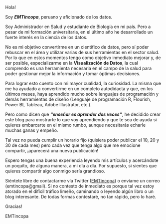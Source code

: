 Hola!

Soy **_EMTincopa_**, peruano y aficionado de los datos.

Soy Administrador en Salud y estudiante de Biología en mi país. Pero a pesar de mi formación universitaria, en el último año he desarrollado un fuerte interés en la ciencia de los datos.

No es mi objetivo convertirme en un científico de datos, pero sí poder rebuscar en el área y utilizar varias de sus herramientas en el sector salud. Por lo que en estos momentos tengo como objetivo inmediato mejorar y, de ser posible, especializarme en la **Visualización de Datos**, la cual comprendo es una herramienta necesaria en el campo de la salud para poder gestionar mejor la información y tomar óptimas decisiones. 

Para lograr esto cuento con mi mayor cualidad, la curiosidad. La misma que me ha ayudado a convertirme en un completo autodidacta y que, en los últimos meses, haya aprendido mucho sobre lenguajes de programación y demás herramientas de diseño (Lenguaje de programación R, Flourish, Power BI, Tableau, Adobe Illustrator, etc.).

Pero como dicen que **_“enseñar es aprender dos veces”_**, he decidido crear este blog para mostrarte lo que voy aprendiendo y que te sea de ayuda si quieres embarcarte en el mismo rumbo, aunque necesitarás echarle muchas ganas y empeño.

Tal vez no pueda cumplir un horario fijo (quisiera poder publicar el 10, 20 y 30 de cada mes) pero cada vez que tenga algo que me emocione compartir, ¡aparecerá una nueva publicación!

Espero tengas una buena experiencia leyendo mis artículos y acercándote un poquito, de alguna manera, a mi día a día. Por supuesto, si sientes que quieres compartir algo conmigo sería grandioso.

Siéntete libre de contactarme vía Twitter ([EMTincopa](https://twitter.com/EMTincopa)) o envíame un correo (emtincopa@gmail). Si no contesto de inmediato es porque tal vez estoy atorado en el difícil tráfico limeño, caminando o leyendo algún libro o un blog interesante. De todas formas contestaré, no tan rápido, pero lo haré.

Gracias!

EMTincopa

